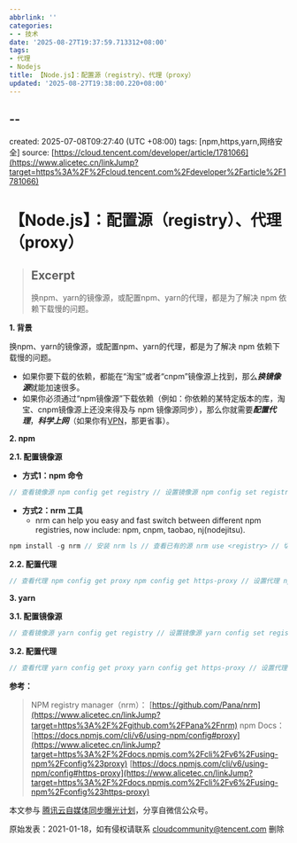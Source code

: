 ```yaml
---
abbrlink: ''
categories:
- - 技术
date: '2025-08-27T19:37:59.713312+08:00'
tags:
- 代理
- Nodejs
title: 【Node.js】：配置源（registry）、代理（proxy）
updated: '2025-08-27T19:38:00.220+08:00'
---
```

## --

created: 2025-07-08T09:27:40 (UTC +08:00)
tags: [npm,https,yarn,网络安全]
source: [https://cloud.tencent.com/developer/article/1781066](https://www.alicetec.cn/linkJump?target=https%3A%2F%2Fcloud.tencent.com%2Fdeveloper%2Farticle%2F1781066)

# 【Node.js】：配置源（registry）、代理（proxy）

> ## Excerpt
>
> 换npm、yarn的镜像源，或配置npm、yarn的代理，都是为了解决 npm 依赖下载慢的问题。


**1. 背景**

换npm、yarn的镜像源，或配置npm、yarn的代理，都是为了解决 npm 依赖下载慢的问题。

* 如果你要下载的依赖，都能在“淘宝”或者“cnpm”镜像源上找到，那么***换镜像源***就能加速很多。
* 如果你必须通过“npm镜像源”下载依赖（例如：你依赖的某特定版本的库，淘宝、cnpm镜像源上还没来得及与 npm 镜像源同步），那么你就需要***配置代理***，***科学上网***（如果你有[VPN](https://www.alicetec.cn/linkJump?target=https%3A%2F%2Fcloud.tencent.com%2Fproduct%2Fvpn%3Ffrom_column%3D20065%26amp%3Bfrom%3D20065)，那更省事）。

**2. npm**

**2.1. 配置镜像源**

* **方式1：npm 命令**

```javascript
// 查看镜像源 npm config get registry // 设置镜像源 npm config set registry http://registry.npm.taobao.org/ npm config set registry https://registry.npmjs.org/
```

* **方式2：nrm 工具**
  * nrm can help you easy and fast switch between different npm registries, now include: npm, cnpm, taobao, nj(nodejitsu).

```javascript
npm install -g nrm // 安装 nrm ls // 查看已有的源 nrm use <registry> // 切换源 nrm add <registry> <url> // 添加源 nrm del <registry> // 删除源 nrm test [registry] // 测速
```

**2.2. 配置代理**

```javascript
// 查看代理 npm config get proxy npm config get https-proxy // 设置代理 npm config set proxy http://127.0.0.1:8080 npm config set https-proxy http://127.0.0.1:8080 // 删除代理 npm config delete proxy npm config delete https-proxy
```

**3. yarn**

**3.1. 配置镜像源**

```javascript
// 查看镜像源 yarn config get registry // 设置镜像源 yarn config set registry http://registry.npm.taobao.org/ yarn config set registry https://registry.npmjs.org/
```

**3.2. 配置代理**

```javascript
// 查看代理 yarn config get proxy yarn config get https-proxy // 设置代理 yarn config set proxy http://127.0.0.1:8080 yarn config set https-proxy http://127.0.0.1:8080 // 删除代理 yarn config delete proxy yarn config delete https-proxy
```

**参考：**

> NPM registry manager（nrm）： [https://github.com/Pana/nrm](https://www.alicetec.cn/linkJump?target=https%3A%2F%2Fgithub.com%2FPana%2Fnrm) npm Docs： [https://docs.npmjs.com/cli/v6/using-npm/config#proxy](https://www.alicetec.cn/linkJump?target=https%3A%2F%2Fdocs.npmjs.com%2Fcli%2Fv6%2Fusing-npm%2Fconfig%23proxy) [https://docs.npmjs.com/cli/v6/using-npm/config#https-proxy](https://www.alicetec.cn/linkJump?target=https%3A%2F%2Fdocs.npmjs.com%2Fcli%2Fv6%2Fusing-npm%2Fconfig%23https-proxy)

本文参与 [腾讯云自媒体同步曝光计划](https://www.alicetec.cn/linkJump?target=https%3A%2F%2Fcloud.tencent.com%2Fdeveloper%2Fsupport-plan)，分享自微信公众号。

原始发表：2021-01-18，如有侵权请联系 [cloudcommunity@tencent.com](mailto:cloudcommunity@tencent.com) 删除
